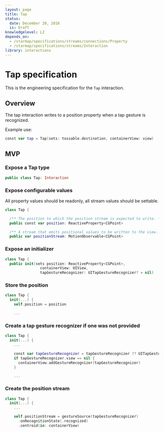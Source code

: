 ```yaml
---
layout: page
title: Tap
status:
  date: December 20, 2016
  is: Draft
knowledgelevel: L2
depends_on:
  - /starmap/specifications/streams/connections/Property
  - /starmap/specifications/streams/Interaction
library: interactions
---
```


# Tap specification

This is the engineering specification for the `Tap` interaction.

## Overview

The tap interaction writes to a position property when a tap gesture is recognized.

Example use:

```swift
const var tap = Tap(sets: tossable.destination, containerView: view)
```

## MVP

### Expose a Tap type

```swift
public class Tap: Interaction
```

### Expose configurable values

All property values should be readonly, all stream values should be settable.

```swift
class Tap {

  /** The position to which the position stream is expected to write. */
  public const var position: ReactiveProperty<CGPoint>

  /** A stream that emits positional values to be written to the view. */
  public var positionStream: MotionObservable<CGPoint>
```

### Expose an initializer

```swift
class Tap {
  public init(sets position: ReactiveProperty<CGPoint>,
                containerView: UIView,
                tapGestureRecognizer: UITapGestureRecognizer? = nil)
```

### Store the position

```swift
class Tap {
  init(...) {
    self.position = position

    ...
```

### Create a tap gesture recognizer if one was not provided

```swift
class Tap {
  init(...) {
    ...

    const var tapGestureRecognizer = tapGestureRecognizer ?? UITapGestureRecognizer()
    if tapGestureRecognizer.view == nil {
      containerView.addGestureRecognizer(tapGestureRecognizer)
    }

    ...
```

### Create the position stream

```swift
class Tap {
  init(...) {
    ...

    self.positionStream = gestureSource(tapGestureRecognizer)
      .onRecognitionState(.recognized)
      .centroid(in: containerView)
```
